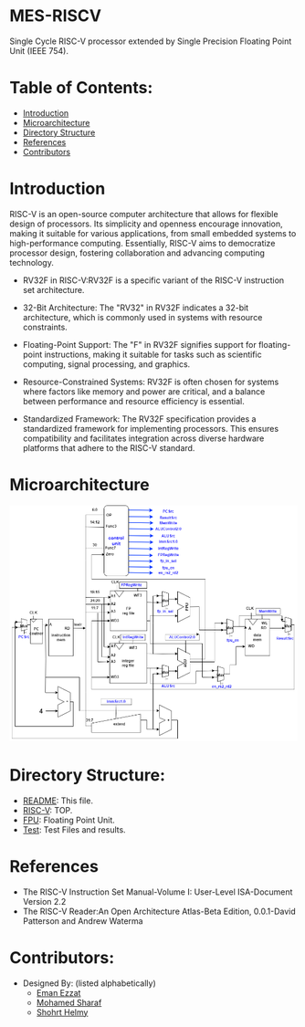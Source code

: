 # MES-RISCV
Single Cycle RISC-V processor extended by Single Precision Floating Point Unit (IEEE 754).

# Table of Contents:

- [Introduction](#Introduction)
- [Microarchitecture](#Microarchitecture)
- [Directory Structure](#directory-structure)
- [References](#References)
- [Contributors](#contributors)

# Introduction
RISC-V is an open-source computer architecture that allows for flexible design of processors. Its simplicity and openness encourage innovation, making it suitable for various applications, from small embedded systems to high-performance computing. Essentially, RISC-V aims to democratize processor design, fostering collaboration and advancing computing technology.

  - RV32F in RISC-V:RV32F is a specific variant of the RISC-V instruction set architecture.
    
  - 32-Bit Architecture: The "RV32" in RV32F indicates a 32-bit architecture, which is commonly used in systems with resource constraints.
    
  - Floating-Point Support: The "F" in RV32F signifies support for floating-point instructions, making it suitable for tasks such as scientific computing, signal processing, and graphics.
  
  - Resource-Constrained Systems: RV32F is often chosen for systems where factors like memory and power are critical, and a balance between performance and resource efficiency is essential.
  
  - Standardized Framework: The RV32F specification provides a standardized framework for implementing processors. This ensures compatibility and facilitates integration across diverse hardware platforms that adhere to the RISC-V standard.

# Microarchitecture

![risc.bold](/assets/images/risc.bold.png)

# Directory Structure:
  * [README](./README.md): This file.
  * [RISC-V](./src/): TOP.
  * [FPU](./src/FPU/): Floating Point Unit.
  * [Test](./test/): Test Files and results.

# References
- The RISC-V Instruction Set Manual-Volume I: User-Level ISA-Document Version 2.2
- The RISC-V Reader:An Open Architecture Atlas-Beta Edition, 0.0.1-David Patterson and Andrew Waterma

# Contributors:
- Designed By: (listed alphabetically)
  - [Eman Ezzat](emanezzat4018@gmail.com)
  - [Mohamed Sharaf](sharafm823@gmail.com)
  - [Shohrt Helmy](shohrthelmy@gmail.com) 
